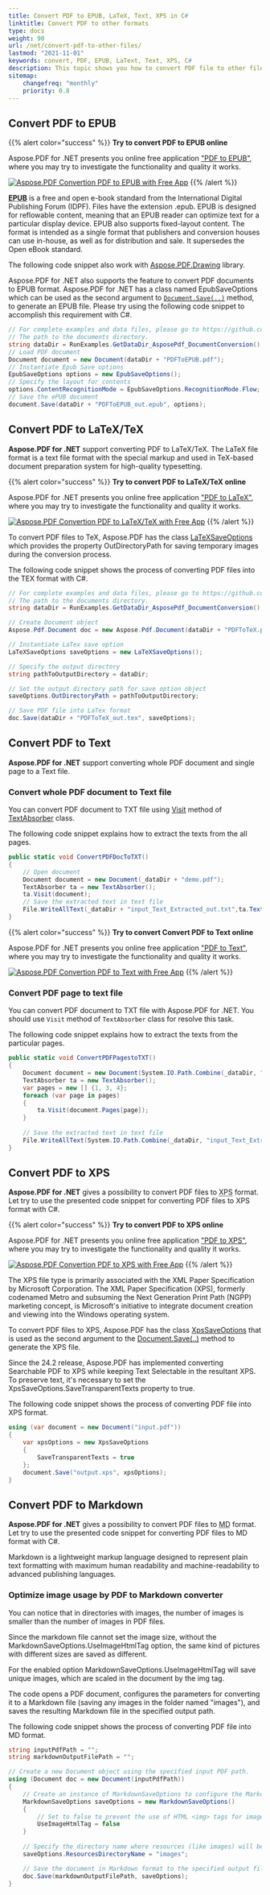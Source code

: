 ```yaml
---
title: Convert PDF to EPUB, LaTeX, Text, XPS in C#
linktitle: Convert PDF to other formats 
type: docs
weight: 90
url: /net/convert-pdf-to-other-files/
lastmod: "2021-11-01"
keywords: convert, PDF, EPUB, LaText, Text, XPS, C#
description: This topic shows you how to convert PDF file to other file formats like EPUB, LaTeX, Text, XPS etc using C# or .NET.
sitemap:
    changefreq: "monthly"
    priority: 0.8
---
```


## Convert PDF to EPUB

{{% alert color="success" %}}
**Try to convert PDF to EPUB online**

Aspose.PDF for .NET presents you online free application ["PDF to EPUB"](https://products.aspose.app/pdf/conversion/pdf-to-epub), where you may try to investigate the functionality and quality it works.

[![Aspose.PDF Convertion PDF to EPUB with Free App](pdf_to_epub.png)](https://products.aspose.app/pdf/conversion/pdf-to-epub)
{{% /alert %}}

**<abbr title="Electronic Publication">EPUB</abbr>** is a free and open e-book standard from the International Digital Publishing Forum (IDPF). Files have the extension .epub.
EPUB is designed for reflowable content, meaning that an EPUB reader can optimize text for a particular display device. EPUB also supports fixed-layout content. The format is intended as a single format that publishers and conversion houses can use in-house, as well as for distribution and sale. It supersedes the Open eBook standard.

The following code snippet also work with [Aspose.PDF.Drawing](/pdf/net/drawing/) library.

Aspose.PDF for .NET also supports the feature to convert PDF documents to EPUB format. Aspose.PDF for .NET has a class named EpubSaveOptions which can be used as the second argument to [`Document.Save(..)`](https://reference.aspose.com/pdf/net/aspose.pdf/document/methods/save/index) method, to generate an EPUB file.
Please try using the following code snippet to accomplish this requirement with C#.

```csharp
// For complete examples and data files, please go to https://github.com/aspose-pdf/Aspose.PDF-for-.NET
// The path to the documents directory.
string dataDir = RunExamples.GetDataDir_AsposePdf_DocumentConversion();
// Load PDF document
Document document = new Document(dataDir + "PDFToEPUB.pdf");
// Instantiate Epub Save options
EpubSaveOptions options = new EpubSaveOptions();
// Specify the layout for contents
options.ContentRecognitionMode = EpubSaveOptions.RecognitionMode.Flow;
// Save the ePUB document
document.Save(dataDir + "PDFToEPUB_out.epub", options);
```

## Convert PDF to LaTeX/TeX

**Aspose.PDF for .NET** support converting PDF to LaTeX/TeX.
The LaTeX file format is a text file format with the special markup and used in TeX-based document preparation system for high-quality typesetting.

{{% alert color="success" %}}
**Try to convert PDF to LaTeX/TeX online**

Aspose.PDF for .NET presents you online free application ["PDF to LaTeX"](https://products.aspose.app/pdf/conversion/pdf-to-tex), where you may try to investigate the functionality and quality it works.

[![Aspose.PDF Convertion PDF to LaTeX/TeX with Free App](pdf_to_latex.png)](https://products.aspose.app/pdf/conversion/pdf-to-tex)
{{% /alert %}}

To convert PDF files to TeX, Aspose.PDF has the class [LaTeXSaveOptions](https://reference.aspose.com/pdf/net/aspose.pdf/latexsaveoptions) which provides the property OutDirectoryPath for saving temporary images during the conversion process.

The following code snippet shows the process of converting PDF files into the TEX format with C#.

```csharp
// For complete examples and data files, please go to https://github.com/aspose-pdf/Aspose.PDF-for-.NET
// The path to the documents directory.
string dataDir = RunExamples.GetDataDir_AsposePdf_DocumentConversion();

// Create Document object
Aspose.Pdf.Document doc = new Aspose.Pdf.Document(dataDir + "PDFToTeX.pdf");

// Instantiate LaTex save option          
LaTeXSaveOptions saveOptions = new LaTeXSaveOptions();

// Specify the output directory
string pathToOutputDirectory = dataDir;

// Set the output directory path for save option object
saveOptions.OutDirectoryPath = pathToOutputDirectory;

// Save PDF file into LaTex format           
doc.Save(dataDir + "PDFToTeX_out.tex", saveOptions);
```

## Convert PDF to Text

**Aspose.PDF for .NET** support converting whole PDF document and single page to a Text file.

### Convert whole PDF document to Text file

You can convert PDF document to TXT file using [Visit](https://reference.aspose.com/pdf/net/aspose.pdf.text/textabsorber/methods/visit/index) method of [TextAbsorber](https://reference.aspose.com/pdf/net/aspose.pdf.text/textabsorber) class.

The following code snippet explains how to extract the texts from the all pages.

```csharp
public static void ConvertPDFDocToTXT()
{
    // Open document
    Document document = new Document(_dataDir + "demo.pdf");
    TextAbsorber ta = new TextAbsorber();
    ta.Visit(document);
    // Save the extracted text in text file
    File.WriteAllText(_dataDir + "input_Text_Extracted_out.txt",ta.Text);
}
```

{{% alert color="success" %}}
**Try to convert Convert PDF to Text online**

Aspose.PDF for .NET presents you online free application ["PDF to Text"](https://products.aspose.app/pdf/conversion/pdf-to-txt), where you may try to investigate the functionality and quality it works.

[![Aspose.PDF Convertion PDF to Text with Free App](pdf_to_text.png)](https://products.aspose.app/pdf/conversion/pdf-to-txt)
{{% /alert %}}

### Convert PDF page to text file

You can convert PDF document to TXT file with Aspose.PDF for .NET. You should use `Visit` method of `TextAbsorber` class for resolve this task.

The following code snippet explains how to extract the texts from the particular pages.

```csharp
public static void ConvertPDFPagestoTXT()
{
    Document document = new Document(System.IO.Path.Combine(_dataDir, "demo.pdf"));
    TextAbsorber ta = new TextAbsorber();
    var pages = new [] {1, 3, 4};
    foreach (var page in pages)
    {
        ta.Visit(document.Pages[page]);
    }
   
    // Save the extracted text in text file
    File.WriteAllText(System.IO.Path.Combine(_dataDir, "input_Text_Extracted_out.txt"), ta.Text);
}
```

## Convert PDF to XPS

**Aspose.PDF for .NET** gives a possibility to convert PDF files to <abbr title="XML Paper Specification">XPS</abbr> format. Let try to use the presented code snippet for converting PDF files to XPS format with C#.

{{% alert color="success" %}}
**Try to convert PDF to XPS online**

Aspose.PDF for .NET presents you online free application ["PDF to XPS"](https://products.aspose.app/pdf/conversion/pdf-to-xps), where you may try to investigate the functionality and quality it works.

[![Aspose.PDF Convertion PDF to XPS with Free App](pdf_to_xps.png)](https://products.aspose.app/pdf/conversion/pdf-to-xps)
{{% /alert %}}

The XPS file type is primarily associated with the XML Paper Specification by Microsoft Corporation. The XML Paper Specification (XPS), formerly codenamed Metro and subsuming the Next Generation Print Path (NGPP) marketing concept, is Microsoft's initiative to integrate document creation and viewing into the Windows operating system.

To convert PDF files to XPS, Aspose.PDF has the class [XpsSaveOptions](https://reference.aspose.com/net/pdf/aspose.pdf/xpssaveoptions) that is used as the second argument to the [Document.Save(..)](https://reference.aspose.com/pdf/net/aspose.pdf/document/methods/save/index) method to generate the XPS file.

Since the 24.2 release, Aspose.PDF has implemented converting Searchable PDF to XPS while keeping Text Selectable in the resultant XPS. To preserve text, it's necessary to set the XpsSaveOptions.SaveTransparentTexts property to true.

The following code snippet shows the process of converting PDF file into XPS format.

```csharp
using (var document = new Document("input.pdf"))
{
    var xpsOptions = new XpsSaveOptions
    {
        SaveTransparentTexts = true
    };
    document.Save("output.xps", xpsOptions);
}
```

## Convert PDF to Markdown

**Aspose.PDF for .NET** gives a possibility to convert PDF files to <abbr title="Markdown">MD</abbr> format. Let try to use the presented code snippet for converting PDF files to MD format with C#.

Markdown is a lightweight markup language designed to represent plain text formatting with maximum human readability and machine-readability to advanced publishing languages.

### Optimize image usage by PDF to Markdown converter

You can notice that in directories with images, the number of images is smaller than the number of images in PDF files.

Since the markdown file cannot set the image size, without the MarkdownSaveOptions.UseImageHtmlTag option, the same kind of pictures with different sizes are saved as different.

For the enabled option MarkdownSaveOptions.UseImageHtmlTag will save unique images, which are scaled in the document by the img tag.

The code opens a PDF document, configures the parameters for converting it to a Markdown file (saving any images in the folder named "images"), and saves the resulting Markdown file in the specified output path.

The following code snippet shows the process of converting PDF file into MD format.

```csharp
string inputPdfPath = "";
string markdownOutputFilePath = "";

// Create a new Document object using the specified input PDF path.
using (Document doc = new Document(inputPdfPath))
{
    // Create an instance of MarkdownSaveOptions to configure the Markdown export settings.
    MarkdownSaveOptions saveOptions = new MarkdownSaveOptions()
    {
        // Set to false to prevent the use of HTML <img> tags for images in the Markdown output.
        UseImageHtmlTag = false
    }
    
    // Specify the directory name where resources (like images) will be stored.
    saveOptions.ResourcesDirectoryName = "images";

    // Save the document in Markdown format to the specified output file path using the defined save options.    
    doc.Save(markdownOutputFilePath, saveOptions);
}
```